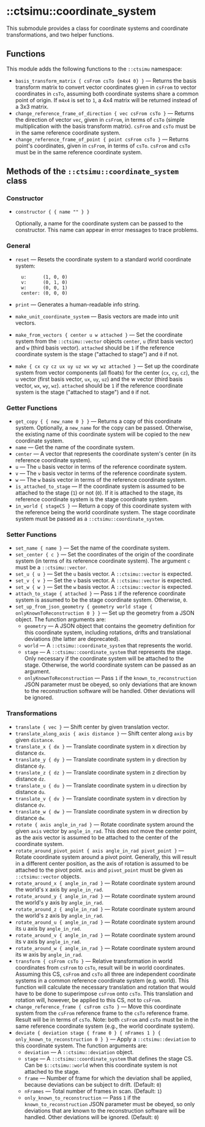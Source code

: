 # ::ctsimu::coordinate_system
This submodule provides a class for coordinate systems and coordinate transformations, and two helper functions.

## Functions

This module adds the following functions to the `::ctsimu` namespace:

* `basis_transform_matrix { csFrom csTo {m4x4 0} }` — Returns the basis transform matrix to convert vector coordinates given in `csFrom` to vector coordinates in `csTo`, assuming both coordinate systems share a common point of origin. If `m4x4` is set to `1`, a 4x4 matrix will be returned instead of a 3x3 matrix.
* `change_reference_frame_of_direction { vec csFrom csTo }` — Returns the direction of vector `vec`, given in `csFrom`, in terms of `csTo` (simple multiplication with the basis transform matrix). `csFrom` and `csTo` must be in the same reference coordinate system.
* `change_reference_frame_of_point { point csFrom csTo }` — Returns point's coordinates, given in `csFrom`, in terms of `csTo`. `csFrom` and `csTo` must be in the same reference coordinate system.

## Methods of the `::ctsimu::coordinate_system` class

### Constructor

* `constructor { { name "" } }`

    Optionally, a name for the coordinate system can be passed to the constructor. This name can appear in error messages to trace problems.

### General

* `reset` — Resets the coordinate system to a standard world coordinate system:

        u:      (1, 0, 0)
        v:      (0, 1, 0)
        w:      (0, 0, 1)
        center: (0, 0, 0)
* `print` — Generates a human-readable info string.
* `make_unit_coordinate_system` — Basis vectors are made into unit vectors.
* `make_from_vectors { center u w attached }` — Set the coordinate system from the `::ctsimu::vector` objects `center`, `u` (first basis vector) and `w` (third basis vector). `attached` should be `1` if the reference coordinate system is the stage ("attached to stage") and `0` if not.
* `make { cx cy cz ux uy uz wx wy wz attached }` — Set up the coordinate system from vector components (all floats) for the center (`cx`, `cy`, `cz`), the u vector (first basis vector, `ux`, `uy`, `uz`) and the w vector (third basis vector, `wx`, `wy`, `wz`). `attached` should be `1` if the reference coordinate system is the stage ("attached to stage") and `0` if not.

### Getter Functions

* `get_copy { { new_name 0 } }` — Returns a copy of this coordinate system. Optionally, a `new_name` for the copy can be passed. Otherwise, the existing name of this coordinate system will be copied to the new coordinate system.
* `name` — Get the name of the coordinate system.
* `center` — A vector that represents the coordinate system's center (in its reference coordinate system).
* `u` — The `u` basis vector in terms of the reference coordinate system.
* `v` — The `v` basis vector in terms of the reference coordinate system.
* `w` — The `w` basis vector in terms of the reference coordinate system.
* `is_attached_to_stage` — If the coordinate system is assumed to be attached to the stage (`1`) or not (`0`). If it is attached to the stage, its reference coordinate system is the stage coordinate system.
* `in_world { stageCS }` — Return a copy of this coordinate system with the reference being the world coordinate system. The stage coordinate system must be passed as a `::ctsimu::coordinate_system`.

### Setter Functions

* `set_name { name }` — Set the name of the coordinate system.
* `set_center { c }` — Set the coordinates of the origin of the coordinate system (in terms of its reference coordinate system). The argument `c` must be a `::ctsimu::vector`.
* `set_u { u }` — Set the `u` basis vector. A `::ctsimu::vector` is expected.
* `set_v { v }` — Set the `v` basis vector. A `::ctsimu::vector` is expected.
* `set_w { w }` — Set the `w` basis vector. A `::ctsimu::vector` is expected.
* `attach_to_stage { attached }` — Pass `1` if the reference coordinate system is assumed to be the stage coordinate system. Otherwise, `0`.
* `set_up_from_json_geometry { geometry world stage { onlyKnownToReconstruction 0 } }` — Set up the geometry from a JSON object. The function arguments are:
    - `geometry` — A JSON object that contains the geometry definition for this coordinate system, including rotations, drifts and translational deviations (the latter are deprecated).
    - `world` — A `::ctsimu::coordinate_system` that represents the world.
    - `stage` — A `::ctsimu::coordinate_system` that represents the stage. Only necessary if the coordinate system will be attached to the stage. Otherwise, the world coordinate system can be passed as an argument.
    - `onlyKnownToReconstruction` — Pass `1` if the `known_to_reconstruction` JSON parameter must be obeyed, so only deviations that are known to the reconstruction software will be handled. Other deviations will be ignored.

### Transformations

* `translate { vec }` — Shift center by given translation vector.
* `translate_along_axis { axis distance }` — Shift center along `axis` by given `distance`.
* `translate_x { dx }` — Translate coordinate system in x direction by distance `dx`.
* `translate_y { dy }` — Translate coordinate system in y direction by distance `dy`.
* `translate_z { dz }` — Translate coordinate system in z direction by distance `dz`.
* `translate_u { du }` — Translate coordinate system in u direction by distance `du`.
* `translate_v { dv }` — Translate coordinate system in v direction by distance `dv`.
* `translate_w { dw }` — Translate coordinate system in w direction by distance `dw`.
* `rotate { axis angle_in_rad }` — Rotate coordinate system around the given `axis` vector by `angle_in_rad`. This does not move the center point, as the axis vector is assumed to be attached to the center of the coordinate system.
* `rotate_around_pivot_point { axis angle_in_rad pivot_point }` — Rotate coordinate system around a pivot point. Generally, this will result in a different center position, as the axis of rotation is assumed to be attached to the pivot point. `axis` and `pivot_point` must be given as `::ctsimu::vector` objects.
* `rotate_around_x { angle_in_rad }` — Rotate coordinate system around the world's x axis by `angle_in_rad`.
* `rotate_around_y { angle_in_rad }` — Rotate coordinate system around the world's y axis by `angle_in_rad`.
* `rotate_around_z { angle_in_rad }` — Rotate coordinate system around the world's z axis by `angle_in_rad`.
* `rotate_around_u { angle_in_rad }` — Rotate coordinate system around its u axis by `angle_in_rad`.
* `rotate_around_v { angle_in_rad }` — Rotate coordinate system around its v axis by `angle_in_rad`.
* `rotate_around_w { angle_in_rad }` — Rotate coordinate system around its w axis by `angle_in_rad`.
* `transform { csFrom csTo }` — Relative transformation in world coordinates from `csFrom` to `csTo`, result will be in world coordinates. Assuming this CS, `csFrom` and `csTo` all three are independent coordinate systems in a common reference coordinate system (e.g. world). This function will calculate the necessary translation and rotation that would have to be done to superimpose `csFrom` onto `csTo`. This translation and rotation will, however, be applied to this CS, not to `csFrom`.
* `change_reference_frame { csFrom csTo }` — Move this coordinate system from the `csFrom` reference frame to the `csTo` reference frame. Result will be in terms of `csTo`. Note: both `csFrom` and `csTo` must be in the same reference coordinate system (e.g., the world coordinate system).
* `deviate { deviation stage { frame 0 } { nFrames 1 } { only_known_to_reconstruction 0 } }` — Apply a `::ctsimu::deviation` to this coordinate system. The function arguments are:
	- `deviation` — A `::ctsimu::deviation` object.
	- `stage` — A `::ctsimu::coordinate_system` that defines the stage CS. Can be `$::ctsimu::world` when this coordinate system is not attached to the stage.
	- `frame` — Number of frame for which the deviation shall be applied, because deviations can be subject to drift. (Default: `0`)
	- `nFrames` — Total number of frames in scan. (Default: `1`)
	- `only_known_to_reconstruction` — Pass `1` if the `known_to_reconstruction` JSON parameter must be obeyed, so only deviations that are known to the reconstruction software will be handled. Other deviations will be ignored. (Default: `0`)